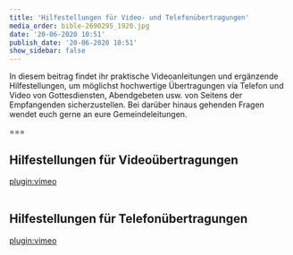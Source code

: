 ```yaml
---
title: 'Hilfestellungen für Video- und Telefonübertragungen'
media_order: bible-2690295_1920.jpg
date: '20-06-2020 10:51'
publish_date: '20-06-2020 10:51'
show_sidebar: false
---
```


In diesem beitrag findet ihr praktische Videoanleitungen und ergänzende Hilfestellungen, um möglichst hochwertige Übertragungen via Telefon und Video von Gottesdiensten, Abendgebeten usw. von Seitens der Empfangenden sicherzustellen. Bei darüber hinaus gehenden Fragen wendet euch gerne an eure Gemeindeleitungen.

===

## Hilfestellungen für Videoübertragungen

[plugin:vimeo](https://vimeo.com/https://player.vimeo.com/video/414701082)
<br><br>

## Hilfestellungen für Telefonübertragungen

[plugin:vimeo](https://vimeo.com/https://player.vimeo.com/video/414490837)
<br><br>